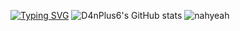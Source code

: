 [![Typing SVG](https://readme-typing-svg.demolab.com?font=Fira+Code&duration=4000&pause=4000&width=435&lines=I+write+things+with+0+%E2%89%A4+iq+%E2%89%A4+100)](https://git.io/typing-svg)
![D4nPlus6's GitHub stats](https://github-readme-stats.vercel.app/api?username=d4nplus6&show_icons=true&theme=transparent)
![nahyeah](https://imgur.com/a/UUatkL6)
